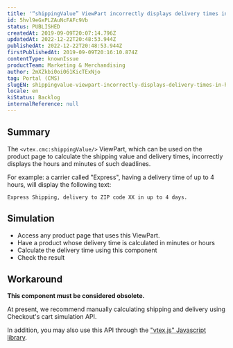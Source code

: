 ```yaml
---
title: '“shippingValue” ViewPart incorrectly displays delivery times in hours'
id: 5hvl9eGxPLZAuNcFAFc9Vb
status: PUBLISHED
createdAt: 2019-09-09T20:07:14.796Z
updatedAt: 2022-12-22T20:48:53.944Z
publishedAt: 2022-12-22T20:48:53.944Z
firstPublishedAt: 2019-09-09T20:16:10.874Z
contentType: knownIssue
productTeam: Marketing & Merchandising
author: 2mXZkbi0oi061KicTExNjo
tag: Portal (CMS)
slugEN: shippingvalue-viewpart-incorrectly-displays-delivery-times-in-hours
locale: en
kiStatus: Backlog
internalReference: null
---
```


## Summary

The `<vtex.cmc:shippingValue/>` ViewPart, which can be used on the product page to calculate the shipping value and delivery times, incorrectly displays the hours and minutes of such deadlines. 

For example: a carrier called "Express", having a delivery time of up to 4 hours, will display the following text:

`Express Shipping, delivery to ZIP code XX in up to 4 days.` 

## Simulation


- Access any product page that uses this ViewPart.
- Have a product whose delivery time is calculated in minutes or hours
- Calculate the delivery time using this component
- Check the result

## Workaround

__This component must be considered obsolete.__

At present, we recommend manually calculating shipping and delivery using Checkout's cart simulation API.

In addition, you may also use this API through the ["vtex.js" Javascript library](https://github.com/vtex/vtex.js/tree/master/docs/checkout#simulateshippingitems-postalcode-country-saleschannel-deprecated).  

